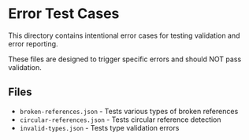 # Error Test Cases

This directory contains intentional error cases for testing validation and error reporting.

These files are designed to trigger specific errors and should NOT pass validation.

## Files

- `broken-references.json` - Tests various types of broken references
- `circular-references.json` - Tests circular reference detection
- `invalid-types.json` - Tests type validation errors